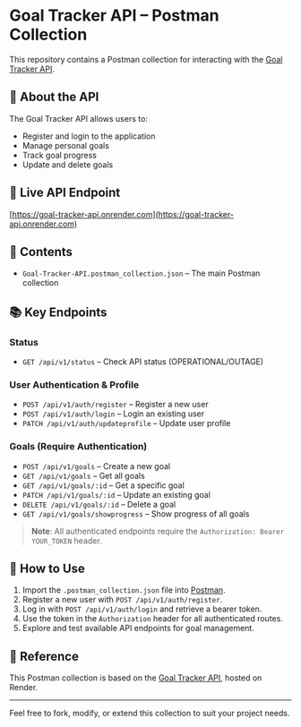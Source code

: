 # Goal Tracker API – Postman Collection

This repository contains a Postman collection for interacting with the [Goal Tracker API](https://goal-tracker-api.onrender.com).

## 📌 About the API

The Goal Tracker API allows users to:
- Register and login to the application
- Manage personal goals
- Track goal progress
- Update and delete goals

## 🔗 Live API Endpoint

[https://goal-tracker-api.onrender.com](https://goal-tracker-api.onrender.com)

## 📁 Contents

- `Goal-Tracker-API.postman_collection.json` – The main Postman collection

## 📚 Key Endpoints

### Status
- `GET /api/v1/status` – Check API status (OPERATIONAL/OUTAGE)

### User Authentication & Profile
- `POST /api/v1/auth/register` – Register a new user
- `POST /api/v1/auth/login` – Login an existing user
- `PATCH /api/v1/auth/updateprofile` – Update user profile

### Goals (Require Authentication)
- `POST /api/v1/goals` – Create a new goal
- `GET /api/v1/goals` – Get all goals
- `GET /api/v1/goals/:id` – Get a specific goal
- `PATCH /api/v1/goals/:id` – Update an existing goal
- `DELETE /api/v1/goals/:id` – Delete a goal
- `GET /api/v1/goals/showprogress` – Show progress of all goals

> **Note**: All authenticated endpoints require the `Authorization: Bearer YOUR_TOKEN` header.

## 🧪 How to Use

1. Import the `.postman_collection.json` file into [Postman](https://postman.com).
2. Register a new user with `POST /api/v1/auth/register`.
3. Log in with `POST /api/v1/auth/login` and retrieve a bearer token.
4. Use the token in the `Authorization` header for all authenticated routes.
5. Explore and test available API endpoints for goal management.

## 📝 Reference

This Postman collection is based on the [Goal Tracker API](https://goal-tracker-api.onrender.com), hosted on Render.

---

Feel free to fork, modify, or extend this collection to suit your project needs.
